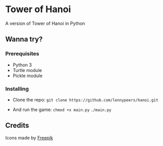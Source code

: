 # Tower of Hanoi
A version of Tower of Hanoi in Python

## Wanna try?

### Prerequisites

* Python 3
* Turtle module
* Pickle module

### Installing

* Clone the repo:
`git clone https://github.com/lennypeers/hanoi.git`

* And run the game:
`chmod +x main.py`
`./main.py`

## Credits

Icons made by [Freepik](https://www.flaticon.com/authors/freepik)
